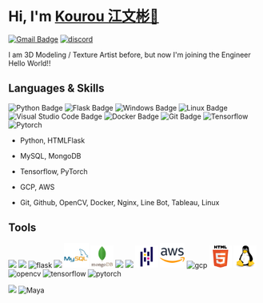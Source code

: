 <h1 align="left">Hi, I'm <a  href="https://google.com">Kourou 江文彬🦄 </a> </h1>

[![Gmail Badge](https://img.shields.io/badge/winbin014@gmail.com-30302f?style=flat&logo=Gmail&logoColor=red)](mailto:winbin014@gmail.com)
[![discord](https://img.shields.io/badge/contact-kourou7776-blue?logo=discord&logoColor=white)](https://discordapp.com/users/183202972203876352)

I am 3D Modeling / Texture Artist before, but now I'm joining the Engineer Hello World!!

<!-- [![Python](https://img.shields.io/badge/-Python-3776AB?style=flat-square&logo=python&logoColor=ffffff)](https://www.python.org/)
![Docker](https://img.shields.io/badge/Docker-2496ED?style=flat-square&logo=docker&logoColor=ffffff)
[![Linux](https://img.shields.io/badge/-Linux-333333?style=flat-square&logo=linux&logoColor=white)](https://www.linuxfoundation.org/)
[![Git](https://img.shields.io/badge/-Git-f05032?style=flat-square&logo=git&logoColor=white)](https://git-scm.com/)
[![Tensorflow](https://img.shields.io/badge/-Tensorflow-f05032?style=flat-square&logo=Tensorflow&logoColor=white)](https://Tensorflow-scm.com/)
[![Pytorch](https://img.shields.io/badge/-Pytorch-f05032?style=flat-square&logo=Pytorch&logoColor=white)](https://Pytorch-scm.com/) -->


##  Languages & Skills


![Python Badge](https://img.shields.io/badge/Python-3776AB?logo=Python&logoColor=fff&style=flat)
![Flask Badge](https://img.shields.io/badge/Flask-ADADAD?logo=Flask&logoColor=fff&style=flat)
![Windows Badge](https://img.shields.io/badge/Windows-0078D6?logo=windows&logoColor=fff&style=flat)
![Linux Badge](https://img.shields.io/badge/Linux-FCC624?logo=linux&logoColor=000&style=flat)
![Visual Studio Code Badge](https://img.shields.io/badge/Visual%20Studio%20Code-007ACC?logo=visualstudiocode&logoColor=fff&style=flat)
![Docker Badge](https://img.shields.io/badge/Docker-2496ED?logo=Docker&logoColor=fff&style=flat)
![Git Badge](https://img.shields.io/badge/Git-f05032?logo=Git&logoColor=fff&style=flat)
![Tensorflow](https://img.shields.io/badge/Tensorflow-ffd306?logo=Tensorflow&logoColor=fff&style=flat)
![Pytorch](https://img.shields.io/badge/Pytorch-f05032?logo=Pytorch&logoColor=fff&style=flat)

- Python, HTMLFlask

- MySQL, MongoDB

- Tensorflow, PyTorch

- GCP, AWS

- Git, Github, OpenCV, Docker, Nginx, Line Bot, Tableau, Linux




<!-- <img src="https://techstack-generator.vercel.app/mysql-icon.svg" alt="icon" width="65" style="width: 65px; height: 65px; margin-right: 50px; margin-bottom: 0px;" />
<img src="https://techstack-generator.vercel.app/docker-icon.svg" alt="icon" width="65" style="width: 65px; height: 65px; margin-right: 50px; margin-bottom: 0px;" /> 
<img src="https://techstack-generator.vercel.app/aws-icon.svg" alt="icon" width="65" style="width: 65px; height: 65px; margin-right: 50px; margin-bottom: 0px;" />
<img src="https://techstack-generator.vercel.app/nginx-icon.svg" alt="icon" width="65" style="width: 65px; height: 65px; margin-right: 50px; margin-bottom: 0px;" /><br>
 -->



## Tools

<p align="left"> 
<!--   <img src="https://img.icons8.com/color/48/4a90e2/python--v1.png"/> -->
  <img src="https://img.icons8.com/color/48/4a90e2/visual-studio-code-2019.png"/>
  <img src="https://img.icons8.com/color/48/4a90e2/pycharm"/>
  <img src="https://www.vectorlogo.zone/logos/pocoo_flask/pocoo_flask-icon.svg" alt="flask" width="45" height="45"/>
  <img src="https://img.icons8.com/fluency/48/4a90e2/docker.png"/>
  <img src="https://raw.githubusercontent.com/devicons/devicon/master/icons/mysql/mysql-original-wordmark.svg" alt="mysql" width="50" height="50"/>
  <img src="https://raw.githubusercontent.com/devicons/devicon/master/icons/mongodb/mongodb-original-wordmark.svg" alt="mongodb" width="45" height="45"/>
  <img src="https://img.icons8.com/color/48/4a90e2/git.png"/>
  <img src="https://img.icons8.com/fluent/48/4a90e2/github.png"/>
  <img src="https://raw.githubusercontent.com/devicons/devicon/2ae2a900d2f041da66e950e4d48052658d850630/icons/pandas/pandas-original.svg" alt="pandas" width="45" height="45"/>
  <img src="https://raw.githubusercontent.com/devicons/devicon/master/icons/amazonwebservices/amazonwebservices-original-wordmark.svg" alt="aws" width="50" height="50"/>
  <img src="https://www.vectorlogo.zone/logos/google_cloud/google_cloud-icon.svg" alt="gcp" width="45" height="45"/>
  <img src="https://raw.githubusercontent.com/devicons/devicon/master/icons/html5/html5-original-wordmark.svg" alt="html5" width="45" height="45"/>
  <img src="https://raw.githubusercontent.com/devicons/devicon/master/icons/linux/linux-original.svg" alt="linux" width="45" height="45"/>
  <img src="https://www.vectorlogo.zone/logos/opencv/opencv-icon.svg" alt="opencv" width="45" height="45"/>
  <img src="https://www.vectorlogo.zone/logos/tensorflow/tensorflow-icon.svg" alt="tensorflow" width="45" height="45"/>
  <img src="https://www.vectorlogo.zone/logos/pytorch/pytorch-icon.svg" alt="pytorch" width="45" height="45"/>
  
  
  <img src="https://skillicons.dev/icons?i=ps,ai,pr,ae,unity,discord" />     <img src="https://raw.githubusercontent.com/PapirusDevelopmentTeam/papirus-icon-theme/master/Papirus/64x64/apps/maya.svg" alt="Maya" width="45" height="45">
